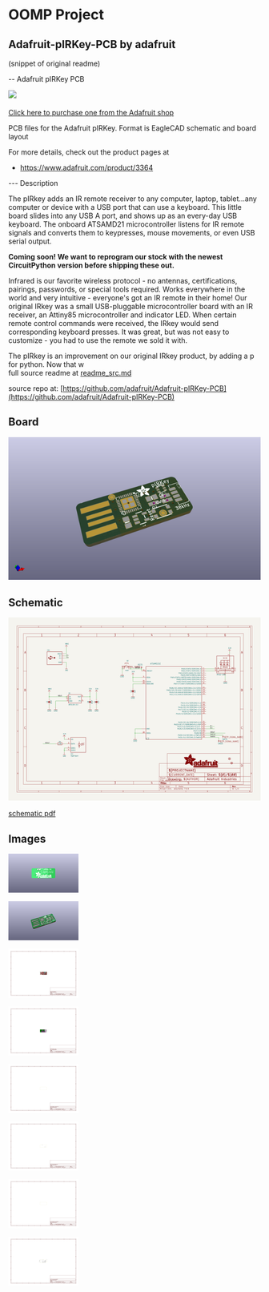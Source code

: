 # OOMP Project  
## Adafruit-pIRKey-PCB  by adafruit  
  
(snippet of original readme)  
  
-- Adafruit pIRKey PCB  
  
<a href="http://www.adafruit.com/products/3364"><img src="assets/image.jpg?raw=true" width="500px"><br/>  
Click here to purchase one from the Adafruit shop</a>  
  
PCB files for the Adafruit pIRKey. Format is EagleCAD schematic and board layout  
  
For more details, check out the product pages at  
* https://www.adafruit.com/product/3364  
  
--- Description  
  
The pIRkey adds an IR remote receiver to any computer, laptop, tablet...any computer or device with a USB port that can use a keyboard. This little board slides into any USB A port, and shows up as an every-day USB keyboard. The onboard ATSAMD21 microcontroller listens for IR remote signals and converts them to keypresses, mouse movements, or even USB serial output.  
  
**Coming soon! We want to reprogram our stock with the newest CircuitPython version before shipping these out.**  
  
Infrared is our favorite wireless protocol - no antennas, certifications, pairings, passwords, or special tools required. Works everywhere in the world and very intuitive - everyone's got an IR remote in their home!  Our original IRkey was a small USB-pluggable microcontroller board with an IR receiver, an Attiny85 microcontroller and indicator LED. When certain remote control commands were received, the IRkey would send corresponding keyboard presses. It was great, but was not easy to customize - you had to use the remote we sold it with.  
  
The pIRkey is an improvement on our original IRkey product, by adding a p for python. Now that w  
  full source readme at [readme_src.md](readme_src.md)  
  
source repo at: [https://github.com/adafruit/Adafruit-pIRKey-PCB](https://github.com/adafruit/Adafruit-pIRKey-PCB)  
## Board  
  
[![working_3d.png](working_3d_600.png)](working_3d.png)  
## Schematic  
  
[![working_schematic.png](working_schematic_600.png)](working_schematic.png)  
  
[schematic pdf](working_schematic.pdf)  
## Images  
  
[![working_3D_bottom.png](working_3D_bottom_140.png)](working_3D_bottom.png)  
  
[![working_3D_top.png](working_3D_top_140.png)](working_3D_top.png)  
  
[![working_assembly_page_01.png](working_assembly_page_01_140.png)](working_assembly_page_01.png)  
  
[![working_assembly_page_02.png](working_assembly_page_02_140.png)](working_assembly_page_02.png)  
  
[![working_assembly_page_03.png](working_assembly_page_03_140.png)](working_assembly_page_03.png)  
  
[![working_assembly_page_04.png](working_assembly_page_04_140.png)](working_assembly_page_04.png)  
  
[![working_assembly_page_05.png](working_assembly_page_05_140.png)](working_assembly_page_05.png)  
  
[![working_assembly_page_06.png](working_assembly_page_06_140.png)](working_assembly_page_06.png)  
